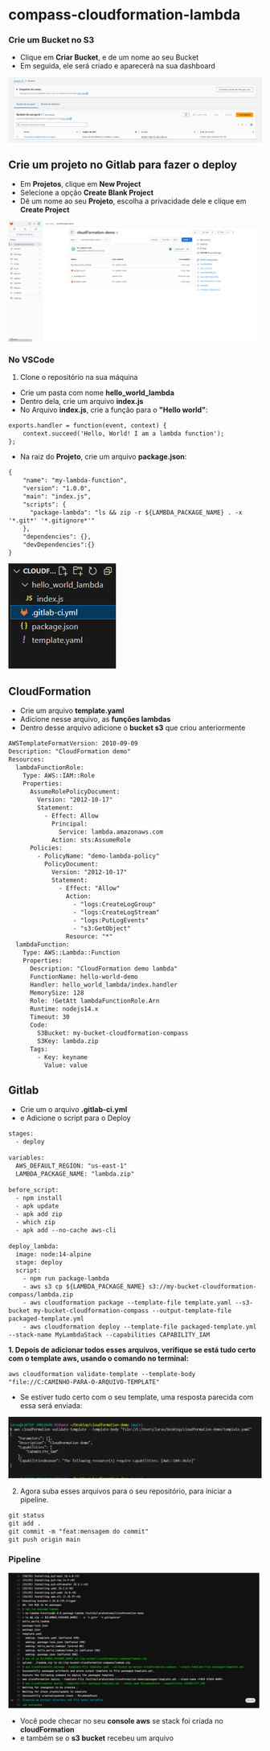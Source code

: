 # compass-cloudformation-lambda

### Crie um Bucket no S3
- Clique em **Criar Bucket**, e de um nome ao seu Bucket
- Em seguida, ele será criado e aparecerá na sua dashboard

![s3](./images/s3-bucket.png)

## Crie um projeto no Gitlab para fazer o deploy
- Em **Projetos**, clique em **New Project**
- Selecione a opção **Create Blank Project**
- Dê um nome ao seu **Projeto**, escolha a privacidade dele e clique em **Create Project**

![gitlab-project](./images/gitlab-projeto.png)

### No VSCode
1. Clone o repositório na sua máquina
- Crie um pasta com nome **hello_world_lambda**
- Dentro dela, crie um arquivo **index.js**
- No Arquivo **index.js**, crie a função para o **"Hello world"**:

```
exports.handler = function(event, context) {
    context.succeed('Hello, World! I am a lambda function');    
};
```

- Na raiz do **Projeto**, crie um arquivo **package.json**:

```
{
    "name": "my-lambda-function",
    "version": "1.0.0",
    "main": "index.js",
    "scripts": {
      "package-lambda": "ls && zip -r ${LAMBDA_PACKAGE_NAME} . -x '*.git*' '*.gitignore*'"
    },
    "dependencies": {},
    "devDependencies":{}
}
```

![estrutura-pasta](./images/estrutura.png)

## CloudFormation

- Crie um arquivo **template.yaml**
- Adicione nesse arquivo, as **funções lambdas**
- Dentro desse arquivo adicione o **bucket s3** que criou anteriormente

```
AWSTemplateFormatVersion: 2010-09-09
Description: "CloudFormation demo"
Resources:
  lambdaFunctionRole:
    Type: AWS::IAM::Role
    Properties:
      AssumeRolePolicyDocument:
        Version: "2012-10-17"
        Statement:
          - Effect: Allow
            Principal:
              Service: lambda.amazonaws.com
            Action: sts:AssumeRole
      Policies:
        - PolicyName: "demo-lambda-policy"
          PolicyDocument:
            Version: "2012-10-17"
            Statement:
              - Effect: "Allow"
                Action:
                  - "logs:CreateLogGroup"
                  - "logs:CreateLogStream"
                  - "logs:PutLogEvents"
                  - "s3:GetObject"
                Resource: "*"
  lambdaFunction:
    Type: AWS::Lambda::Function
    Properties:
      Description: "CloudFormation demo lambda"
      FunctionName: hello-world-demo
      Handler: hello_world_lambda/index.handler
      MemorySize: 128
      Role: !GetAtt lambdaFunctionRole.Arn
      Runtime: nodejs14.x
      Timeout: 30
      Code:
        S3Bucket: my-bucket-cloudformation-compass
        S3Key: lambda.zip
      Tags:
        - Key: keyname
          Value: value
```

## Gitlab
- Crie um o arquivo **.gitlab-ci.yml**
- e Adicione o script para o Deploy

```
stages:
  - deploy

variables:
  AWS_DEFAULT_REGION: "us-east-1"
  LAMBDA_PACKAGE_NAME: "lambda.zip"

before_script:
  - npm install
  - apk update
  - apk add zip
  - which zip
  - apk add --no-cache aws-cli

deploy_lambda:
  image: node:14-alpine
  stage: deploy
  script:
    - npm run package-lambda
    - aws s3 cp ${LAMBDA_PACKAGE_NAME} s3://my-bucket-cloudformation-compass/lambda.zip
    - aws cloudformation package --template-file template.yaml --s3-bucket my-bucket-cloudformation-compass --output-template-file packaged-template.yml
    - aws cloudformation deploy --template-file packaged-template.yml --stack-name MyLambdaStack --capabilities CAPABILITY_IAM

```
**1. Depois de adicionar todos esses arquivos, verifique se está tudo certo com o template aws, usando o comando no terminal:**

```
aws cloudformation validate-template --template-body "file://C:CAMINHO-PARA-O-ARQUIVO-TEMPLATE"
```
- Se estiver tudo certo com o seu template, uma resposta parecida com essa será enviada:

![response](./images/response-template.png)

2. Agora suba esses arquivos para o seu repositório, para iniciar a pipeline.
```
git status 
git add .
git commit -m "feat:mensagem do commit"
git push origin main
```
### Pipeline

![pipeline](./images/pipeline.png)

- Você pode checar no seu **console aws** se stack foi criada no **cloudFormation**
- e também se o **s3 bucket** recebeu um arquivo